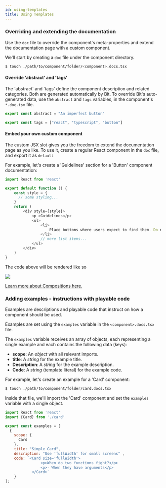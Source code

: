 ```yaml
---
id: using-templates
title: Using Templates
---
```


### Overriding and extending the documentation

Use the `doc` file to override the component's meta-properties and extend the documentation page with a custom component.

We'll start by creating a `doc` file under the component directory.

```sh
$ touch ./path/to/component/folder/<component>.docs.tsx
```

#### Override 'abstract' and 'tags'

The 'abstract' and 'tags' define the component description and related categories. Both are generated automatically by Bit. To override Bit's auto-generated data, use the `abstract` and `tags` variables, in the component's `*.doc.tsx` file.

```js
export const abstract = "An imperfect button"

export const tags = ["react", "typescript", "button"]
```

#### Embed your own custom component

The custom JSX slot gives you the freedom to extend the documentation page as you like. To use it, create a regular React component in the `doc` file, and export it as `default`

For example, let's create a 'Guidelines' section for a 'Button' component documentation:

```js
import React from 'react'

export default function () {
    const style = {
      // some styling...
    }
    return (
        <div style={style}>
            <p >Guidelines</p>
            <ul>
                <li>
                    Place buttons where users expect to find them. Do not force users to "hunt for buttons".
                </li>
                // more list items...
            </ul>
        </div>
    )
}
```

The code above will be rendered like so

![](https://res.cloudinary.com/blog-assets/image/upload/v1595893358/Screen_Shot_2020-07-28_at_2.39.53_jcccrz.png)

[Learn more about Compositions here.](/docs/compositions/develop-in-isolation)

### Adding examples -  instructions with playable code

Examples are descriptions and playable code that instruct on how a component should be used.

Examples are set using the `examples` variable in the `<component>.docs.tsx` file.

The `examples` variable receives an array of objects, each representing a single example and each contains the following data (keys):

* __scope__: An _object_ with all relevant imports.
* __title__: A _string_ for the example title.
* __Description__: A _string_ for the example description.
* __Code__: A _string_ (template literal) for the example code.

For example, let's create an example for a 'Card' component:

```sh
$ touch ./path/to/component/folder/card.docs.tsx
```

Inside that file, we'll import the 'Card' component and set the `examples` variable with a single object.

```jsx
import React from 'react'
import {Card} from './card'

export const examples = [
  {
    scope: {
      Card
    },
    title: "Simple Card",
    description: "Use 'fullWidth' for small screens" ,
    code: `<Card size='fullWidth'>
                <p>When do two functions fight?</p>
                <p>- When they have arguments</p>
            </Card>`
    }
];
```
